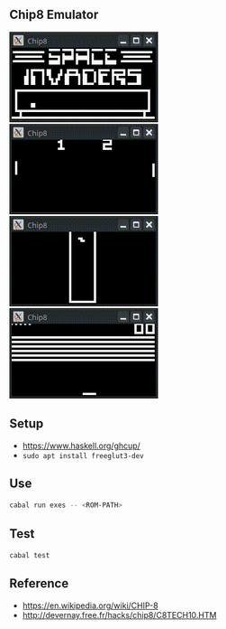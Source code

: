 Chip8 Emulator
--------------

![Screenshot](./misc/chip8.gif)
![Screenshot](./misc/pong.gif)
![Screenshot](./misc/tetris.gif)
![Screenshot](./misc/breakout.gif)

## Setup

- https://www.haskell.org/ghcup/
- `sudo apt install freeglut3-dev`

## Use

```bash
cabal run exes -- <ROM-PATH>
```

## Test

```bash
cabal test
```

## Reference

- https://en.wikipedia.org/wiki/CHIP-8
- http://devernay.free.fr/hacks/chip8/C8TECH10.HTM
